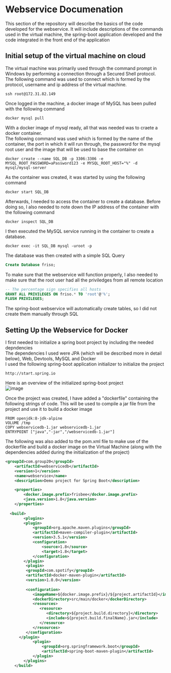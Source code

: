 # Webservice Documenation
This section of the repository will describe the basics of the code developed for the webservice.
It will include descriptions of the commands used in the virtual machine, the spring-boot application developed and the code integrated in the front end of the application
## Initial setup of the virtual machine on cloud
The virtual machine was primarily used through the command prompt in Windows by performing a connection through a Secured Shell protocol.  
The following command was used to connect which is formed by the protocol, username and ip address of the virtual machine.
```
ssh root@172.31.82.149
```
Once logged in the machine, a docker image of MySQL has been pulled with the following command
```
docker mysql pull
```
With a docker image of mysql ready, all that was needed was to craete a docker container.  
The following command was used which is formed by the name of the container, the port in which it will run through, the password for the mysql root user and the image that will be used to base the container on
```
docker create --name SQL_DB -p 3306:3306 -e MYSQL_ROOT_PASSWORD=aPassword123 -e MYSQL_ROOT_HOST="%" -d mysql/mysql-server 
```
As the container was created, it was started by using the following command
```
docker start SQL_DB
```
Afterwards, I needed to access the container to create a database. Before doing so, I also needed to note down the IP address of the container with the following command
```
docker inspect SQL_DB
```
I then executed the MySQL service running in the container to create a database.
```
docker exec -it SQL_DB mysql -uroot -p
```
The database was then created with a simple SQL Query
```SQL
Create Database friso;
```
To make sure that the webservice will function properly, I also needed to make sure that the root user had all the priviledges from all remote location
```SQL
-- The percentage sign specifies all hosts
GRANT ALL PRIVILEGES ON friso.* TO 'root'@'%'; 
FLUSH PRIVILEGES;
```
The spring-boot webservice will automatically create tables, so I did not create them manually through SQL

## Setting Up the Webservice for Docker
I first needed to initialize a spring boot project by including the needed depndencies    
The dependencies I used were JPA (which will be described more in detail below), Web, Devtools, MySQL and Docker  
I used the following spring-boot application initializer to initialize the project
```
http://start.spring.io 
```
Here is an overview of the initialized spring-boot project  
![image](https://drive.google.com/uc?export=view&id=19-m19C5hUnq7Gn7apuw8f-3rkFMdV1J-)

Once the project was created, I have added a "dockerfile" containing the following strings of code. This will be used to compile a jar file from the project and use it to build a docker image
```
FROM openjdk:8-jdk-alpine
VOLUME /tmp
COPY webservicedb-1.jar webservicedb-1.jar
ENTRYPOINT ["java","-jar","/webservicedb-1.jar"]
```
The following was also added to the pom.xml file to make use of the dockerfile and build a docker image on the Virtual Machine (along with the dependencies added during the initialization of the project)  
```xml
<groupId>com.group20</groupId>
	<artifactId>webservicedb</artifactId>
	<version>1</version>
	<name>webservice</name>
	<description>Demo project for Spring Boot</description>

	<properties>
		<docker.image.prefix>frisbee</docker.image.prefix>
		<java.version>1.8</java.version>
	</properties>
  
  <build>
        <plugins>
        <plugin>
            <groupId>org.apache.maven.plugins</groupId>
            <artifactId>maven-compiler-plugin</artifactId>
            <version>3.5.1</version>
            <configuration>
                <source>1.8</source>
                <target>1.8</target>
            </configuration>
        </plugin>
         <plugin>
         <groupId>com.spotify</groupId>
         <artifactId>docker-maven-plugin</artifactId>
         <version>1.0.0</version>
         
         <configuration>
            <imageName>${docker.image.prefix}/${project.artifactId}</imageName>
            <dockerDirectory>src/main/docker</dockerDirectory>
            <resources>
               <resource>
                  <directory>${project.build.directory}</directory>
                  <include>${project.build.finalName}.jar</include>
               </resource>
            </resources>
         </configuration>
      </plugin>
            <plugin>
                <groupId>org.springframework.boot</groupId>
                <artifactId>spring-boot-maven-plugin</artifactId>
            </plugin>
        </plugins>
    </build>
```
